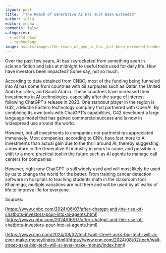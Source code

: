 ```yaml
---
layout: post
title:  "The Reach of Generative AI Has Just Been Extended"
author: julia
editor: medha
comments: false
categories:
  - world news
  - technology
image: assets/images/the_reach_of_gen_ai_has_just_been_extended_header.avif
---
```


Over the past few years, AI has skyrocketed from something seen in science fiction and labs at midnight to useful tools used for daily life. How have investors been impacted? Some say, not so much.

According to data obtained from CNBC, most of the funding being funneled into AI has come from countries with oil surpluses such as Qatar, the United Arab Emirates, and Saudi Arabia. These countries have increased their investments in AI technologies, especially after the surge of interest following ChatGPT’s release in 2023. One standout player in the region is G42, a Middle Eastern technology company that partnered with OpenAI. By combining its own tools with ChatGPT’s capabilities, G42 developed a large language model that has gained commercial success and is now in widespread use around the world.

However, not all investments to companies nor partnerships appreciated immensely. Most companies, according to CNN, have lost more to AI investments than actual gain due to the thrill around AI, thereby suggesting a downturn in the Generative AI industry in years to come, and possibly a shift to a more practical tool in the future such as AI agents to manage call centers for companies. 

However, right now ChatGPT is still widely used and will most likely be used by us to change the world for the better. From training cancer detection software in hospitals to teaching students math in the classroom tool Khanmigo, multiple variations are out there and will be used by all walks of life to improve life for everyone.

Sources:

[https://www.cnbc.com/2024/06/07/after-chatgpt-and-the-rise-of-chatbots-investors-pour-into-ai-agents.html](https://www.cnbc.com/2024/06/07/after-chatgpt-and-the-rise-of-chatbots-investors-pour-into-ai-agents.html)

[https://www.cnn.com/2024/08/02/tech/wall-street-asks-big-tech-will-ai-ever-make-money/index.html](https://www.cnn.com/2024/08/02/tech/wall-street-asks-big-tech-will-ai-ever-make-money/index.html)